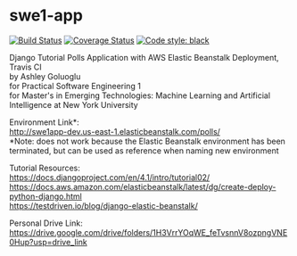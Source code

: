 # swe1-app 
[![Build Status](https://app.travis-ci.com/agoluoglu/swe1-app.svg?branch=main)](https://app.travis-ci.com/agoluoglu/swe1-app)
[![Coverage Status](https://coveralls.io/repos/github/agoluoglu/swe1-app/badge.svg?branch=main)](https://coveralls.io/github/agoluoglu/swe1-app?branch=main)
[![Code style: black](https://img.shields.io/badge/code%20style-black-000000.svg)](https://github.com/psf/black)

Django Tutorial Polls Application with AWS Elastic Beanstalk Deployment, Travis CI  
by Ashley Goluoglu  
for Practical Software Engineering 1   
for Master's in Emerging Technologies: Machine Learning and Artificial Intelligence at New York University  

Environment Link*:  
http://swe1app-dev.us-east-1.elasticbeanstalk.com/polls/  
*Note: does not work because the Elastic Beanstalk environment has been terminated, but can be used as reference when naming new environment  

Tutorial Resources:  
https://docs.djangoproject.com/en/4.1/intro/tutorial02/  
https://docs.aws.amazon.com/elasticbeanstalk/latest/dg/create-deploy-python-django.html  
https://testdriven.io/blog/django-elastic-beanstalk/  

Personal Drive Link:  
https://drive.google.com/drive/folders/1H3VrrYOqWE_feTvsnnV8ozpngVNE0Hup?usp=drive_link  

